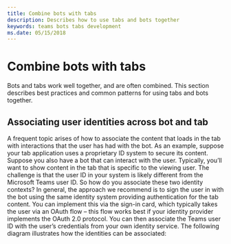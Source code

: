 ```yaml
---
title: Combine bots with tabs
description: Describes how to use tabs and bots together
keywords: teams bots tabs development
ms.date: 05/15/2018
---
```

# Combine bots with tabs

Bots and tabs work well together, and are often combined. This section describes best practices and common patterns for using tabs and bots together.

## Associating user identities across bot and tab

A frequent topic arises of how to associate the content that loads in the tab with interactions that the user has had with the bot.
As an example, suppose your tab application uses a proprietary ID system to secure its content. Suppose you also have a bot that can interact with the user. Typically, you’ll want to show content in the tab that is specific to the viewing user. The challenge is that the user ID in your system is likely different from the Microsoft Teams user ID. So how do you associate these two identity contexts?
In general, the approach we recommend is to sign the user in with the bot using the same identity system providing authentication for the tab content. You can implement this via the sign-in card, which typically takes the user via an OAuth flow – this flow works best if your identity provider implements the OAuth 2.0 protocol. You can then associate the Teams user ID with the user’s credentials from your own identity service.
The following diagram illustrates how the identities can be associated:
